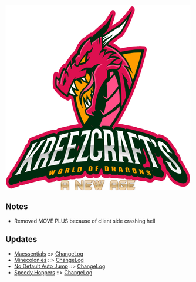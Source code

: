 ![WORLD OF DRAGONS - A NEW AGE LOGO](https://github.com/kreezxil/kreezcraft.com/blob/master/images/wodna.png)

## Notes
- Removed MOVE PLUS because of client side crashing hell

## Updates
- [Maessentials](https://www.curseforge.com/minecraft/mc-mods/maessentials) ::> [ChangeLog](https://www.curseforge.com/minecraft/mc-mods/maessentials/files/2823135)
- [Minecolonies](https://www.curseforge.com/minecraft/mc-mods/minecolonies) ::> [ChangeLog](https://www.curseforge.com/minecraft/mc-mods/minecolonies/files/2823140)
- [No Default Auto Jump](https://www.curseforge.com/minecraft/mc-mods/no-default-auto-jump) ::> [ChangeLog](https://www.curseforge.com/minecraft/mc-mods/no-default-auto-jump/files/2823063)
- [Speedy Hoppers](https://www.curseforge.com/minecraft/mc-mods/speedy-hoppers) ::> [ChangeLog](https://www.curseforge.com/minecraft/mc-mods/speedy-hoppers/files/2823075)
